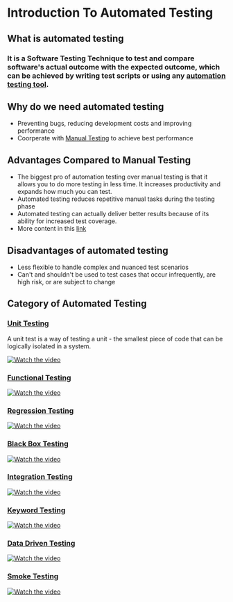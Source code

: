 # Introduction To Automated Testing
## What is automated testing
### It is a Software Testing Technique to test and compare software's actual outcome with the expected outcome, which can be achieved by writing test scripts or using any [automation testing tool](https://www.guru99.com/automated-testing-tools.html).
## Why do we need automated testing 
- Preventing bugs, reducing development costs and improving performance
- Coorperate with [Manual Testing](https://www.javatpoint.com/manual-testing) to achieve best performance
## Advantages Compared to Manual Testing
- The biggest pro of automation testing over manual testing is that it allows you to do more testing in less time. It increases productivity and expands how much you can test.
- Automated testing reduces repetitive manual tasks during the testing phase
- Automated testing can actually deliver better results because of its ability for increased test coverage.
- More content in this [link](https://www.perfecto.io/blog/automated-testing-vs-manual-testing-vs-continuous-testing)
## Disadvantages of automated testing 
- Less flexible to handle complex and nuanced test scenarios
- Can't and shouldn't be used to test cases that occur infrequently, are high risk, or are subject to change
## Category of Automated Testing
### [Unit Testing](https://smartbear.com/learn/automated-testing/what-is-unit-testing/)
A unit test is a way of testing a unit - the smallest piece of code that can be logically isolated in a system.

[![Watch the video](https://img.youtube.com/vi/iWtxEDE1IR4/hqdefault.jpg)](https://www.youtube.com/watch?v=iWtxEDE1IR4)
### [Functional Testing](https://smartbear.com/solutions/functional-testing)
[![Watch the video](https://img.youtube.com/vi/IGnZHgjU42Y/hqdefault.jpg)](https://www.youtube.com/watch?v=IGnZHgjU42Y)
### [Regression Testing](https://smartbear.com/learn/automated-testing/what-is-regression-testing/)
[![Watch the video](https://img.youtube.com/vi/0wHKVXbsppw/hqdefault.jpg)](https://www.youtube.com/watch?v=0wHKVXbsppw)
### [Black Box Testing](http://blog.smartbear.com/test-automation/white-box-testing-vs-black-box-testing/?_ga=2.86382236.505845546.1679339824-1663702123.1679339824)
[![Watch the video](https://img.youtube.com/vi/DTwP5i4U1xQ/hqdefault.jpg)](https://www.youtube.com/watch?v=DTwP5i4U1xQ)
### [Integration Testing](https://smartbear.com/learn/automated-testing/what-is-integration-testing/)
[![Watch the video](https://img.youtube.com/vi/8UfQ8quw0Eg/hqdefault.jpg)](https://www.youtube.com/watch?v=8UfQ8quw0Eg)
### [Keyword Testing](https://smartbear.com/learn/automated-testing/benefits-of-keyword-testing/)
[![Watch the video](https://img.youtube.com/vi/PdK3Rk5wgEA/hqdefault.jpg)](https://www.youtube.com/watch?v=PdK3Rk5wgEA)
### [Data Driven Testing](https://smartbear.com/learn/automated-testing/introduction-to-data-driven-testing/)
[![Watch the video](https://img.youtube.com/vi/YBYdrECbxwc/hqdefault.jpg)](https://www.youtube.com/watch?v=YBYdrECbxwc)
### [Smoke Testing](https://support.smartbear.com/readyapi/docs/loadui/configure/new/templates/smoke.html?_ga=2.24058174.505845546.1679339824-1663702123.1679339824)
[![Watch the video](https://img.youtube.com/vi/2FE_RBxVnLg/hqdefault.jpg)](https://www.youtube.com/watch?v=2FE_RBxVnLg)

